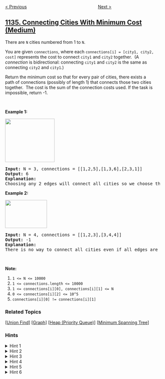 <!--|This file generated by command(leetcode description); DO NOT EDIT.    |-->
<!--+----------------------------------------------------------------------+-->
<!--|@author    openset <openset.wang@gmail.com>                           |-->
<!--|@link      https://github.com/openset                                 |-->
<!--|@home      https://github.com/openset/leetcode                        |-->
<!--+----------------------------------------------------------------------+-->

[< Previous](../armstrong-number "Armstrong Number")
　　　　　　　　　　　　　　　　
[Next >](../parallel-courses "Parallel Courses")

## [1135. Connecting Cities With Minimum Cost (Medium)](https://leetcode.com/problems/connecting-cities-with-minimum-cost "最低成本联通所有城市")

<p>There are <code>N</code> cities numbered from 1 to <code>N</code>.</p>

<p>You are given <code>connections</code>, where each <code>connections[i] = [city1, city2, cost]</code>&nbsp;represents the cost to connect <code>city1</code> and <code>city2</code> together.&nbsp; (A <em>connection</em> is bidirectional: connecting <code>city1</code> and <code>city2</code> is the same as connecting <code>city2</code> and <code>city1</code>.)</p>

<p>Return the minimum cost so that for every pair of cities, there exists a path&nbsp;of connections (possibly of length 1) that connects those two cities together.&nbsp; The cost is the sum of the connection costs used. If the task is impossible, return -1.</p>

<p>&nbsp;</p>

<p><strong>Example 1:</strong></p>

<p><img alt="" src="https://assets.leetcode.com/uploads/2019/04/20/1314_ex2.png" style="width: 161px; height: 141px;" /></p>

<pre>
<strong>Input: </strong>N = 3, connections = [[1,2,5],[1,3,6],[2,3,1]]
<strong>Output: </strong>6
<strong>Explanation: </strong>
Choosing any 2 edges will connect all cities so we choose the minimum 2.
</pre>

<p><strong>Example 2:</strong></p>

<p><img alt="" src="https://assets.leetcode.com/uploads/2019/04/20/1314_ex1.png" style="width: 136px; height: 91px;" /></p>

<pre>
<strong>Input: </strong>N = 4, connections = [[1,2,3],[3,4,4]]
<strong>Output: </strong>-1
<strong>Explanation: </strong>
There is no way to connect all cities even if all edges are used.
</pre>

<p>&nbsp;</p>

<p><strong>Note:</strong></p>

<ol>
	<li><code>1 &lt;= N &lt;= 10000</code></li>
	<li><code>1 &lt;= connections.length &lt;= 10000</code></li>
	<li><code>1 &lt;= connections[i][0], connections[i][1] &lt;= N</code></li>
	<li><code>0 &lt;= connections[i][2] &lt;= 10^5</code></li>
	<li><code>connections[i][0] != connections[i][1]</code></li>
</ol>

### Related Topics
  [[Union Find](../../tag/union-find/README.md)]
  [[Graph](../../tag/graph/README.md)]
  [[Heap (Priority Queue)](../../tag/heap-priority-queue/README.md)]
  [[Minimum Spanning Tree](../../tag/minimum-spanning-tree/README.md)]

### Hints
<details>
<summary>Hint 1</summary>
What if we model the cities as a graph?
</details>

<details>
<summary>Hint 2</summary>
Build a graph of cities and find the minimum spanning tree.
</details>

<details>
<summary>Hint 3</summary>
You can use a variation of the Kruskal's algorithm for that.
</details>

<details>
<summary>Hint 4</summary>
Sort the edges by their cost and use a union-find data structure.
</details>

<details>
<summary>Hint 5</summary>
How to check all cities are connected?
</details>

<details>
<summary>Hint 6</summary>
At the beginning we have n connected components, each time we connect two components the number of connected components is reduced by one. At the end we should end with only a single component otherwise return -1.
</details>
